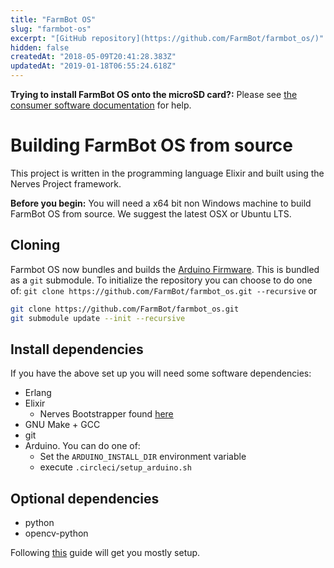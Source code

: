 ```yaml
---
title: "FarmBot OS"
slug: "farmbot-os"
excerpt: "[GitHub repository](https://github.com/FarmBot/farmbot_os/)"
hidden: false
createdAt: "2018-05-09T20:41:28.383Z"
updatedAt: "2019-01-18T06:55:24.618Z"
---
```


__Trying to install FarmBot OS onto the microSD card?:__
Please see [the consumer software documentation](https://software.farm.bot/docs/farmbot-os#section-installing-farmbot-os) for help.

# Building FarmBot OS from source
This project is written in the programming language Elixir and built using the Nerves Project framework.

__Before you begin:__
You will need a x64 bit non Windows machine to build FarmBot OS from source. We suggest the latest OSX or Ubuntu LTS.

## Cloning
Farmbot OS now bundles and builds the [Arduino Firmware](https://github.com/farmbot/farmbot-arduino-firmware). This is bundled as a `git` submodule. To initialize the repository you can choose to do one of: `git clone https://github.com/FarmBot/farmbot_os.git --recursive` or
```bash
git clone https://github.com/FarmBot/farmbot_os.git
git submodule update --init --recursive
```

## Install dependencies
If you have the above set up you will need some software dependencies:
* Erlang
* Elixir
  * Nerves Bootstrapper found [here](https://hexdocs.pm/nerves/installation.html#Linux)
* GNU Make + GCC
* git
* Arduino. You can do one of:
  * Set the `ARDUINO_INSTALL_DIR` environment variable
  * execute `.circleci/setup_arduino.sh`

## Optional dependencies
* python
* opencv-python

Following [this](http://embedded-elixir.com/post/2017-05-23-using-asdf-vm/) guide will get you mostly setup.

